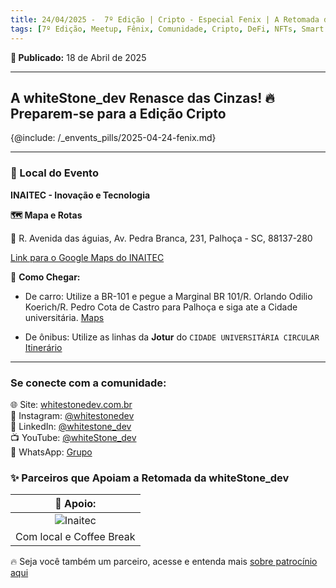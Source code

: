 ```yaml
---
title: 24/04/2025 -  7º Edição | Cripto - Especial Fenix | A Retomada da Comunidade Tech!
tags: [7º Edição, Meetup, Fênix, Comunidade, Cripto, DeFi, NFTs, Smart Contracts]
---
```


**📅 Publicado:** 18 de Abril de 2025

---

## A whiteStone_dev Renasce das Cinzas! 🔥 Preparem-se para a Edição Cripto

{@include: /_envents_pills/2025-04-24-fenix.md}

---

### 🏢 Local do Evento

**INAITEC - Inovação e Tecnologia**

**🗺️ Mapa e Rotas**

📍 R. Avenida das águias, Av. Pedra Branca, 231, Palhoça - SC, 88137-280

[Link para o Google Maps do INAITEC](https://maps.app.goo.gl/YN57VzadmgnQC9s28)

🚗 **Como Chegar:**

- De carro: Utilize a BR-101 e pegue a Marginal BR 101/R. Orlando Odilio Koerich/R. Pedro Cota de Castro para Palhoça e siga ate a Cidade universitária. [Maps](https://maps.app.goo.gl/YN57VzadmgnQC9s28)

- De ônibus: Utilize as linhas da **Jotur** do `CIDADE UNIVERSITÁRIA CIRCULAR` [Itinerário](https://www.jotur.com.br/horarios/palhoca,1/cidade-universitaria-pedra-branca,50#heading-4-162~692353)

---

### Se conecte com a comunidade:
🌐 Site: [whitestonedev.com.br](https://whitestonedev.com.br/)  
📸 Instagram: [@whitestonedev](https://www.instagram.com/whitestonedev/)  
🔗 LinkedIn: [@whitestone_dev](https://www.linkedin.com/company/whitestone-dev)  
📺 YouTube: [@whiteStone_dev](https://www.youtube.com/@whiteStone_dev)  
📱 WhatsApp: [Grupo](https://chat.whatsapp.com/LiB7z1n1Ahe3Ts0YD5uPoe)    


### ✨ Parceiros que Apoiam a Retomada da whiteStone_dev

|                 🤝 Apoio:                 |
| :---------------------------------------: |
| ![Inaitec](/img/inaitec_logo_3_small.png) |
|         Com local e Coffee Break          |

🔥 Seja você também um parceiro, acesse e entenda mais [sobre patrocínio aqui](/eventos/patrocinio)
